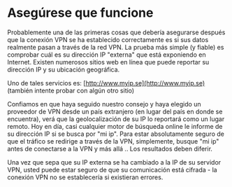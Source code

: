 Asegúrese que funcione
======================

Probablemente una de las primeras cosas que debería asegurarse después que la conexión VPN se ha establecido correctamente es si sus datos realmente pasan a través de la red VPN. La prueba más simple (y fiable) es comprobar cuál es su dirección IP "externa" que está exponiendo en Internet. Existen numerosos sitios web en línea que puede reportar su dirección IP y su ubicación geográfica.

Uno de tales servicios es: [http://www.myip.se](http://www.myip.se) (también intente probar con algún otro sitio)
 
Confiamos en que haya seguido nuestro consejo y haya elegido un proveedor de VPN desde un país extranjero (en lugar del país en donde se encuentra), verá que la geolocalización de su IP lo reportará como un lugar remoto. Hoy en día, casi cualquier motor de búsqueda online le informe de su dirección IP si se busca por "mi ip". Para estar absolutamente seguro de que el tráfico se redirige a través de la VPN, simplemente, busque "mi ip" antes de conectarse a la VPN y más allá .. Los resultados deben diferir.
 
Una vez que sepa que su IP externa se ha cambiado a la IP de su servidor VPN, usted puede estar seguro de que su comunicación está cifrada - la conexión VPN no se establecería si existieran errores.


